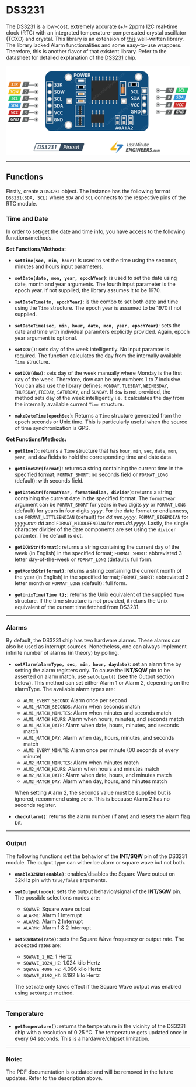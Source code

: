 # DS3231
The DS3231 is a low-cost, extremely accurate (+/- 2ppm) I2C
real-time clock (RTC) with an integrated temperature-compensated crystal oscillator (TCXO) and crystal. This library is an extension of [this](http://rinkydinkelectronics.com/library.php?id=73) well-written library. The library lacked Alarm functionalities and some easy-to-use wrappers. Therefore, this is another flavor of that existent library. Refer to the datasheet for detailed explanation of the [DS3231](https://datasheets.maximintegrated.com/en/ds/DS3231.pdf) chip. 

![DS3231 Module](\Documentation\DS3231.png)

***
## Functions
Firstly, create a `DS3231` object. The instance has the following format `DS3231(SDA, SCL)` where `SDA` and `SCL` connects to the respective pins of the RTC module. 

### Time and Date 
In order to set/get the date and time info, you have access to the following functions/methods. 

**Set Functions/Methods:**
* **`setTime(sec, min, hour)`**: is used to set the time using the seconds, minutes and hours input parameters. 

* **`setDate(date, mon, year, epochYear)`**: is used to set the date using date, month and year arguments. The fourth input parameter is the epoch year. If not supplied, the library assumes it to be 1970. 

* **`setDateTime(tm, epochYear)`**: is the combo to set both date and time using the `Time` structure. The epoch year is assumed to be 1970 if not supplied. 

* **`setDateTime(sec, min, hour, date, mon, year, epochYear)`**: sets the date and time with individual paramters explicitly provided. Again, epoch year argument is optional.

* **`setDOW()`**: sets day of the week intelligently. No input paramter is required. The function calculates the day from the internally available `Time` structure. 

* **`setDOW(dow)`**: sets day of the week manually where Monday is the first day of the week. Therefore, dow can be any numbers 1 to 7 inclusive. You can also use the library defines: `MONDAY`, `TUESDAY`, `WEDNESDAY`, `THURSDAY`, `FRIDAY`, `SATURDAY`, and `SUNDAY`. If `dow` is not provided, the method sets day of the week intelligently i.e. it calculates the day from the internally available current `Time` structure. 

* **`makeDateTime(epochSec)`**: Returns a `Time` structure generated from the epoch seconds or Unix time. This is particularly useful when the source of time synchronization is GPS. 

**Get Functions/Methods:**
* **`getTime()`**: returns a `Time` structure that has `hour`, `min`, `sec`, `date`, `mon`, `year`, and `dow` fields to hold the corresponding time and date data. 

* **`getTimeStr(format)`**: returns a string containing the current time in the specified format; `FORMAT_SHORT`: no seconds field or `FORMAT_LONG` (default): with seconds field.

* **`getDateStr(formatYear, formatEndian, divider)`**: returns a string containing the current date in the specified format. The `formatYear` argument can be `FORMAT_SHORT` for years in two digits *yy* or `FORMAT_LONG` (default) for years in four digits *yyyy*. For the date format or endianness, use `FORMAT_LITTLEENDIAN` (default) for *dd.mm.yyyy*, `FORMAT_BIGENDIAN` for *yyyy.mm.dd* and `FORMAT_MIDDLEENDIAN`	for *mm.dd.yyyy*. Lastly, the single character divider of the date components are set using the `divider` paramter. The default is dot. 

* **`getDOWStr(format)`**: returns a string containing the current day of the week (in English) in the specified format; `FORMAT_SHORT`: abbreviated 3 letter day-of-the-week or `FORMAT_LONG` (default): full form.

* **`getMonthStr(format)`**: returns a string containing the current month of the year (in English) in the specified format; `FORMAT_SHORT`: abbreviated 3 letter month or `FORMAT_LONG` (default): full form.

* **`getUnixTime(Time t);`**: returns the Unix equivalent of the supplied `Time` structure. If the time structure is not provided, it retuns the Unix equivalent of the current time fetched from DS3231. 


***
### Alarms
By default, the DS3231 chip has two hardware alarms. These alarms can also be used as interrupt sources. Nonetheless, one can always implement infinite number of alarms (in theory) by polling. 

* **`setAlarm(alarmType, sec, min, hour, daydate)`**: set an alarm time by setting the alarm registers only. To cause the
**INT/SQW** pin to be asserted on alarm match, use `setOutput()` (see the Output section below). This method can set either Alarm 1 or Alarm 2, depending on the alarmType. The available alarm types are: 

    * `ALM1_EVERY_SECOND`:	Alarm once per second
	* `ALM1_MATCH_SECONDS`:	Alarm when seconds match
	* `ALM1_MATCH_MINUTES`: Alarm when minutes and seconds match
	* `ALM1_MATCH_HOURS`: Alarm when hours, minutes, and seconds match
	* `ALM1_MATCH_DATE`: Alarm when date, hours, minutes, and seconds match
	* `ALM1_MATCH_DAY`: Alarm when day, hours, minutes, and seconds match
	* `ALM2_EVERY_MINUTE`: Alarm once per minute (00 seconds of every minute)
	* `ALM2_MATCH_MINUTES`: Alarm when minutes match
	* `ALM2_MATCH_HOURS`: Alarm when hours and minutes match
	* `ALM2_MATCH_DATE`: Alarm when date, hours, and minutes match
	* `ALM2_MATCH_DAY`: Alarm when day, hours, and minutes match

    When setting Alarm 2, the seconds value must be supplied but is ignored, recommend using zero. This is because Alarm 2 has no seconds register.

* **`checkAlarm()`**: returns the alarm number (if any) and resets the alarm flag bit.

***
### Output
The following functions set the behavior of the **INT/SQW** pin of the DS3231 module. The output type can wither be alarm or square wave but not both. 

* **`enable32KHz(enable)`**: enables/disables the Square Wave output on 32kHz pin with `true/false` arguments. 
* **`setOutput(mode)`**: sets the output behavior/signal of the **INT/SQW** pin. The possible selections modes are:
    * `SQWAVE`: Square wave output
	* `ALARM1`: Alarm 1 Interrupt
	* `ALARM2`: Alarm 2 Interrupt
	* `ALARMx`: Alarm 1 & 2 Interrupt
* **`setSQWRate(rate)`**: sets the Square Wave frequency or output rate. The accepted rates are:
    * `SQWAVE_1_HZ`: 1 Hertz
	* `SQWAVE_1024_HZ`: 1.024 kilo Hertz
	* `SQWAVE_4096_HZ`: 4.096 kilo Hertz
	* `SQWAVE_8192_HZ`: 8.192 kilo Hertz

    The set rate only takes effect if the Square Wave output was enabled using `setOutput` method. 

***
### Temperature
* **`getTemperature()`**: returns the temperature in the vicinity of the DS3231 chip with a resolution of 0.25 °C. The temperature gets updated once in every 64 seconds. This is a hardawre/chipset limitation. 

***
### Note:
The PDF documentation is outdated and will be removed in the future updates. Refer to the description above.